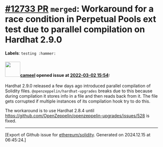 # [\#12733 PR](https://github.com/ethereum/solidity/pull/12733) `merged`: Workaround for a race condition in Perpetual Pools ext test due to parallel compilation on Hardhat 2.9.0
**Labels**: `testing :hammer:`


#### <img src="https://avatars.githubusercontent.com/u/137030?v=4" width="50">[cameel](https://github.com/cameel) opened issue at [2022-03-02 15:54](https://github.com/ethereum/solidity/pull/12733):

Hardhat 2.9.0 released a few days ago introduced parallel compilation of Solidity files. `@openzeppelin/hardhat-upgrades` breaks due to this because during compilation it stores info in a file and then reads back from it. The file gets corrupted if multiple instances of its compilation hook try to do this.

The workaround is to use Hardhat 2.8.4 until https://github.com/OpenZeppelin/openzeppelin-upgrades/issues/528 is fixed.




-------------------------------------------------------------------------------



[Export of Github issue for [ethereum/solidity](https://github.com/ethereum/solidity). Generated on 2024.12.15 at 06:45:24.]
